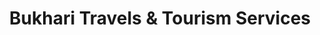 ---
title: "Bukhari Travels & Tourism Services"
url: /karachi/bukhari-travels-und-tourism-services/
shop: Reisebüro
---